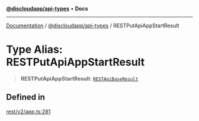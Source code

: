 [**@discloudapp/api-types**](../README.md) • **Docs**

***

[Documentation](../../../packages.md) / [@discloudapp/api-types](../README.md) / RESTPutApiAppStartResult

# Type Alias: RESTPutApiAppStartResult

> **RESTPutApiAppStartResult**: [`RESTApiBaseResult`](../interfaces/RESTApiBaseResult.md)

## Defined in

[rest/v2/app.ts:281](https://github.com/discloud/discloud.app/blob/e957c12968777c01a56e127121040f7eaaf9b803/packages/api-types/rest/v2/app.ts#L281)
